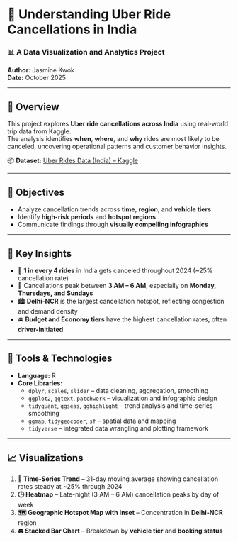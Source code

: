 # 🚗 Understanding Uber Ride Cancellations in India  

### 📊 A Data Visualization and Analytics Project  
**Author:** Jasmine Kwok  
**Date:** October 2025  

---

## 🧠 Overview  
This project explores **Uber ride cancellations across India** using real-world trip data from Kaggle.  
The analysis identifies **when**, **where**, and **why** rides are most likely to be canceled, uncovering operational patterns and customer behavior insights.  

📦 **Dataset:** [Uber Rides Data (India) – Kaggle]([https://www.kaggle.com/datasets](https://www.kaggle.com/datasets/yashdevladdha/uber-ride-analytics-dashboard/data))  

---

## 🎯 Objectives  
- Analyze cancellation trends across **time**, **region**, and **vehicle tiers**  
- Identify **high-risk periods** and **hotspot regions**  
- Communicate findings through **visually compelling infographics**

---

## 🧩 Key Insights  
- 🚨 **1 in every 4 rides** in India gets canceled throughout 2024 (~25% cancellation rate)  
- 🌙 Cancellations peak between **3 AM – 6 AM**, especially on **Monday, Thursdays, and Sundays** 
- 🏙️ **Delhi-NCR** is the largest cancellation hotspot, reflecting congestion and demand density
- 🚘 **Budget and Economy tiers** have the highest cancellation rates, often **driver-initiated**

---

## 🧰 Tools & Technologies  
- **Language:** R  
- **Core Libraries:**  
  - `dplyr`, `scales`, `slider` – data cleaning, aggregation, smoothing  
  - `ggplot2`, `ggtext`, `patchwork` – visualization and infographic design  
  - `tidyquant`, `ggseas`, `gghighlight` – trend analysis and time-series smoothing  
  - `ggmap`, `tidygeocoder`, `sf` – spatial data and mapping  
  - `tidyverse` – integrated data wrangling and plotting framework  

---

## 📈 Visualizations  
1. **📅 Time-Series Trend** – 31-day moving average showing cancellation rates steady at ~25% through 2024  
2. **🕒 Heatmap** – Late-night (3 AM – 6 AM) cancellation peaks by day of week  
3. **🗺️ Geographic Hotspot Map with Inset** – Concentration in **Delhi-NCR** region  
4. **🚘 Stacked Bar Chart** – Breakdown by **vehicle tier** and **booking status** 
